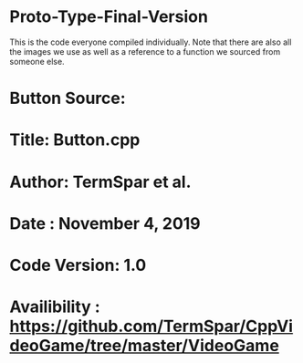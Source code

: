 # Proto-Type-Final-Version
This is the code everyone compiled individually. Note that there are also all the images we use as well as a reference to a function we sourced from someone else.

# Button Source:
# Title: Button.cpp
# Author: TermSpar et al.
# Date : November 4, 2019
# Code Version: 1.0
# Availibility : https://github.com/TermSpar/CppVideoGame/tree/master/VideoGame
